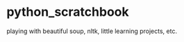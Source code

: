 python_scratchbook
==================
playing with beautiful soup, nltk, little learning projects, etc.
